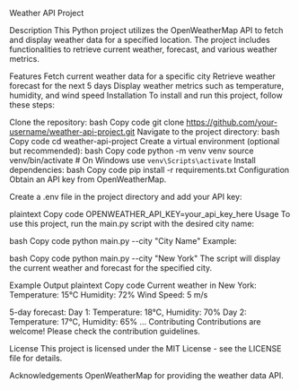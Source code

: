 Weather API Project


Description
This Python project utilizes the OpenWeatherMap API to fetch and display weather data for a specified location. The project includes functionalities to retrieve current weather, forecast, and various weather metrics.

Features
Fetch current weather data for a specific city
Retrieve weather forecast for the next 5 days
Display weather metrics such as temperature, humidity, and wind speed
Installation
To install and run this project, follow these steps:

Clone the repository:
bash
Copy code
git clone https://github.com/your-username/weather-api-project.git
Navigate to the project directory:
bash
Copy code
cd weather-api-project
Create a virtual environment (optional but recommended):
bash
Copy code
python -m venv venv
source venv/bin/activate  # On Windows use `venv\Scripts\activate`
Install dependencies:
bash
Copy code
pip install -r requirements.txt
Configuration
Obtain an API key from OpenWeatherMap.

Create a .env file in the project directory and add your API key:

plaintext
Copy code
OPENWEATHER_API_KEY=your_api_key_here
Usage
To use this project, run the main.py script with the desired city name:

bash
Copy code
python main.py --city "City Name"
Example:

bash
Copy code
python main.py --city "New York"
The script will display the current weather and forecast for the specified city.

Example Output
plaintext
Copy code
Current weather in New York:
Temperature: 15°C
Humidity: 72%
Wind Speed: 5 m/s

5-day forecast:
Day 1: Temperature: 18°C, Humidity: 70%
Day 2: Temperature: 17°C, Humidity: 65%
...
Contributing
Contributions are welcome! Please check the contribution guidelines.

License
This project is licensed under the MIT License - see the LICENSE file for details.

Acknowledgements
OpenWeatherMap for providing the weather data API.
